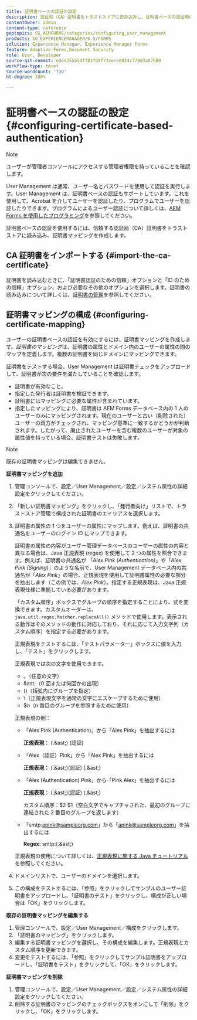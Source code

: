 ```yaml
---
title: 証明書ベースの認証の設定
description: 認証局（CA）証明書をトラストストアに読み込みし、証明書ベースの認証用の証明書マッピングを作成します。
contentOwner: admin
content-type: reference
geptopics: SG_AEMFORMS/categories/configuring_user_management
products: SG_EXPERIENCEMANAGER/6.5/FORMS
solution: Experience Manager, Experience Manager Forms
feature: Adaptive Forms,Document Security
role: User, Developer
source-git-commit: eded255b54ff83f60f73cece8824c778d3a87680
workflow-type: tm+mt
source-wordcount: '730'
ht-degree: 100%

---
```


# 証明書ベースの認証の設定 {#configuring-certificate-based-authentication}

>[!NOTE]
> 
> ユーザーが管理者コンソールにアクセスする管理者権限を持っていることを確認します。

User Management は通常、ユーザー名とパスワードを使用して認証を実行します。User Management は、証明書ベースの認証もサポートしています。これを使用して、Acrobat を介してユーザーを認証したり、プログラムでユーザーを認証したりできます。プログラムによるユーザー認証について詳しくは、[AEM Forms を使用したプログラミング](https://www.adobe.com/go/learn_aemforms_programming_63_jp)を参照してください。

証明書ベースの認証を使用するには、信頼する認証局（CA）証明書をトラストストアに読み込み、証明書マッピングを作成します。

## CA 証明書をインポートする {#import-the-ca-certificate}

証明書を読み込むときに、「証明書認証のための信頼」オプションと「ID のための信頼」オプション、および必要なその他のオプションを選択します。証明書の読み込みについて詳しくは、[証明書の管理](/help/forms/using/admin-help/certificates.md#managing-certificates)を参照してください。

## 証明書マッピングの構成 {#configuring-certificate-mapping}

ユーザーの証明書ベースの認証を有効にするには、証明書マッピングを作成します。*証明書のマッピング*&#x200B;は、証明書の属性とドメイン内のユーザーの属性の間のマップを定義します。複数の証明書を同じドメインにマッピングできます。

証明書をテストする場合、User Management は証明書チェックをアップロードして、証明書が次の要件を満たしていることを確認します。

* 証明書が有効なこと。
* 指定した発行者は証明書を検証できます。
* 証明書にはマッピングに必要な属性が含まれています。
* 指定したマッピングにより、証明書は AEM Forms データベース内の 1 人のユーザーのみにマッピングされます。現在のユーザーと古い（削除された）ユーザーの両方がチェックされ、マッピング基準に一致するかどうかが判断されます。したがって、廃止されたユーザーを含む複数のユーザーが対象の属性値を持っている場合、証明書テストは失敗します。

>[!NOTE]
>
>既存の証明書マッピングは編集できません。

**証明書マッピングを追加**

1. 管理コンソールで、設定／User Management／設定／システム属性の詳細設定をクリックしてください。
1. 「新しい証明書マッピング」をクリックし、「発行者向け」リストで、トラストストア管理で構成された証明書のエイリアスを選択します。
1. 証明書の属性の 1 つをユーザーの属性にマップします。例えば、証明書の共通名をユーザーのログイン ID にマップできます。

   証明書の属性の内容がユーザー管理データベースのユーザーの属性の内容と異なる場合は、Java 正規表現 (regex) を使用して 2 つの属性を照合できます。例えば、証明書の共通名が 「*Alex Pink (Authentication)*」や「*Alex Pink (Signing)*」のような名前で、User Management データベース内の共通名が「*Alex Pink*」の場合、正規表現を使用して証明書属性の必要な部分を抽出します（この例では、*Alex Pink*）。指定する正規表現は、Java 正規表現仕様に準拠している必要があります。

   「カスタム順序」ボックスでグループの順序を指定することにより、式を変換できます。カスタムオーダーは、`java.util.regex.Matcher.replaceAll()` メソッドで使用します。表示される動作はそのメソッドの動作に対応しており、それに応じて入力文字列（カスタム順序）を指定する必要があります。

   正規表現をテストするには、「テストパラメーター」ボックスに値を入力し、「テスト」をクリックします。

   正規表現では次の文字を使用できます。

   * 。（任意の文字）
   * &amp;ast;（0 回または何回かの出現）
   * ()（括弧内にグループを指定）
   * \（正規表現文字を通常の文字にエスケープするために使用）
   * $n（n 番目のグループを参照するために使用）

   正規表現の例：

   * 「Alex Pink (Authentication)」から「Alex Pink」を抽出するには

     **正規表現：** (.&amp;ast;) \(認証\)

   * 「Alex（認証）Pink」から「Alex Pink」を抽出するには

     **正規表現：** (.&amp;ast;)\(認証\) (.&amp;ast;)

   * 「Alex (Authentication) Pink」から「Pink Alex」を抽出するには

     **正規表現：** (.&amp;ast;)\(認証\) (.&amp;ast;)

     カスタム順序：$2 $1（空白文字でキャプチャされた、最初のグループに連結された 2 番目のグループを返します）

   * 「smtp:apink@sampleorg.com」から「apink@sampleorg.com」を抽出するには

     **Regex:** smtp:(.&amp;ast;)

   正規表現の使用について詳しくは、[正規表現に関する Java チュートリアル](https://java.sun.com/docs/books/tutorial/essential/regex/)を参照してください。

1. ドメインリストで、ユーザーのドメインを選択します。
1. この構成をテストするには、「参照」をクリックしてサンプルのユーザー証明書をアップロードし、「証明書のテスト」をクリックし、構成が正しい場合は「OK」をクリックします。

**既存の証明書マッピングを編集する**

1. 管理コンソールで、設定／User Management／構成をクリックします。
1. 「証明書のマッピング」をクリックします。
1. 編集する証明書マッピングを選択し、その構成を編集します。正規表現とカスタム順序を更新できます。
1. 変更をテストするには、「参照」をクリックしてサンプル証明書をアップロードし、「証明書をテスト」をクリックして、「OK」をクリックします。

**証明書マッピングを削除**

1. 管理コンソールで、設定／User Management／設定／システム属性の詳細設定をクリックしてください。
1. 削除する証明書のマッピングのチェックボックスをオンにして「削除」をクリックし、「OK」をクリックします。
